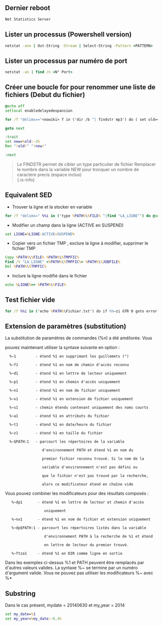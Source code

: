 
 ## Dernier reboot 

```bat
Net Statistics Server
```
  
  ## Lister un processus (Powershell version)

```bat
netstat -ano | Out-String -Stream | Select-String -Pattern <PATTERN>
```

  ## Lister un processus par numéro de port
  
 ```bat
 netstat -an | find /n <N° Port>
 ```

## Créer une boucle for pour renommer une liste de fichiers (Debut du fichier)

```bat
@echo off
setlocal enabledelayedexpansion

for /f "delims=="<nowiki> f in ('dir /b ^| findstr mp3') do ( set old=</nowiki>f & call :trait)

goto next

:trait
set new=%old:~3%
Ren "!old!" "!new!"

:next
```

> Le FINDSTR permet de cibler un type particulier de fichier
> Remplacer le nombre dans la variable NEW pour tronquer un nombre de caractere precis (espace inclus)  
{.is-info}

## Equivalent SED


- Trouver la ligne et la stocker en variable
```bat
for /f "delims=" %%i in ('type %PATH%\%FILE% ^|find "LA_LIGNE"') do @set LIGNE=%%i
```

- Modifier un champ dans la ligne (ACTIVE en SUSPEND)
```bat
set LIGNE=%LIGNE:ACTIVE=SUSPEND%
```

- Copier vers un fichier TMP , exclure la ligne à modifier, supprimer le fichier TMP
```bat
Copy %PATH%\%FILE% %PATH%\%TMPFIC%
Find /V "LA_LIGNE" <%PATH%\%TMPFIC%> %PATH%\%JOBFILE%
Del %PATH%\%TMPFIC%
```

- Inclure la ligne modifié dans le fichier
```bat
echo %LIGNE%>> %PATH%\%FILE%
```


## Test fichier vide

```bat
for /f %%i in ('echo %PATH%\Fichier.txt') do if %%~zi GTR 0 goto error
```


## Extension de paramètres (substitution)

   La substitution de paramètres de commandes (%n) a été améliorée. Vous

   pouvez maintenant utiliser la syntaxe suivante en option :

      %~1         - étend %1 en supprimant les guillemets (")

      %~f1        - étend %1 en nom de chemin d'accès reconnu

      %~d1        - étend %1 en lettre de lecteur uniquement

      %~p1        - étend %1 en chemin d'accès uniquement

      %~n1        - étend %1 en nom de fichier uniquement

      %~x1        - étend %1 en extension de fichier uniquement

      %~s1        - chemin étendu contenant uniquement des noms courts

      %~a1        - étend %1 en attributs du fichier

      %~t1        - étend %1 en date/heure du fichier

      %~z1        - étend %1 en taille du fichier

      %~$PATH:1   - parcourt les répertoires de la variable

                     d'environnement PATH et étend %1 en nom du

                     premier fichier reconnu trouvé. Si le nom de la

                     variable d'environnement n'est pas défini ou

                     que le fichier n'est pas trouvé par la recherche,

                     alors ce modificateur étend en chaîne vide

   Vous pouvez combiner les modificateurs pour des résultats composés :

       %~dp1       - étend %1 en lettre de lecteur et chemin d'accès

                      uniquement

       %~nx1       - étend %1 en nom de fichier et extension uniquement

       %~dp$PATH:1 - parcourt les répertoires listés dans la variable

                      d'environnement PATH à la recherche de %1 et étend

                      en lettre de lecteur du premier trouvé.

       %~ftza1     - étend %1 en DIR comme ligne en sortie

Dans les exemples ci-dessus %1 et PATH peuvent être remplacés par d'autres valeurs valides. La syntaxe %~ se termine par un numéro d'argument valide. Vous ne pouvez pas utiliser les modificateurs %~ avec %*

## Substring

Dans le cas présent, mydate = 20140630 et my_year = 2014
```bat
set my_date=%1
set my_year=%my_date:~0,4%
```


